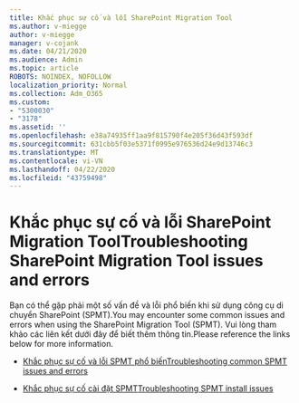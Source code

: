 ```yaml
---
title: Khắc phục sự cố và lỗi SharePoint Migration Tool
ms.author: v-miegge
author: v-miegge
manager: v-cojank
ms.date: 04/21/2020
ms.audience: Admin
ms.topic: article
ROBOTS: NOINDEX, NOFOLLOW
localization_priority: Normal
ms.collection: Adm_O365
ms.custom:
- "5300030"
- "3178"
ms.assetid: ''
ms.openlocfilehash: e38a74935ff1aa9f815790f4e205f36d43f593df
ms.sourcegitcommit: 631cbb5f03e5371f0995e976536d24e9d13746c3
ms.translationtype: MT
ms.contentlocale: vi-VN
ms.lasthandoff: 04/22/2020
ms.locfileid: "43759498"
---
```

# <a name="troubleshooting-sharepoint-migration-tool-issues-and-errors"></a><span data-ttu-id="85273-102">Khắc phục sự cố và lỗi SharePoint Migration Tool</span><span class="sxs-lookup"><span data-stu-id="85273-102">Troubleshooting SharePoint Migration Tool issues and errors</span></span>

<span data-ttu-id="85273-103">Bạn có thể gặp phải một số vấn đề và lỗi phổ biến khi sử dụng công cụ di chuyển SharePoint (SPMT).</span><span class="sxs-lookup"><span data-stu-id="85273-103">You may encounter some common issues and errors when using the SharePoint Migration Tool (SPMT).</span></span> <span data-ttu-id="85273-104">Vui lòng tham khảo các liên kết dưới đây để biết thêm thông tin.</span><span class="sxs-lookup"><span data-stu-id="85273-104">Please reference the links below for more information.</span></span>

- [<span data-ttu-id="85273-105">Khắc phục sự cố và lỗi SPMT phổ biến</span><span class="sxs-lookup"><span data-stu-id="85273-105">Troubleshooting common SPMT issues and errors</span></span>](https://docs.microsoft.com/sharepointmigration/troubleshooting-common-spmt-issues)

- [<span data-ttu-id="85273-106">Khắc phục sự cố cài đặt SPMT</span><span class="sxs-lookup"><span data-stu-id="85273-106">Troubleshooting SPMT install issues</span></span>](https://docs.microsoft.com/sharepointmigration/spmt-install-issues)
